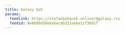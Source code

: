 ```yaml
---
title: Galaxy bot
params:
  feedlink: https://stefanbohacek.online/@galaxy.rss
  feedid: 8e8b89d58e6abecdb322ae6e11f36817
---
```

